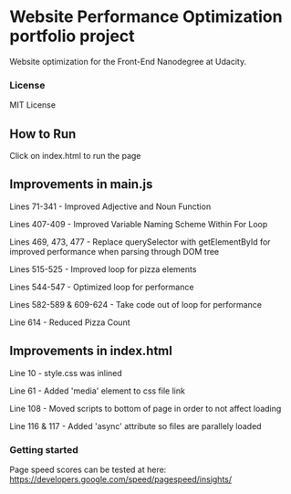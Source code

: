 # Website Performance Optimization portfolio project
Website optimization for the Front-End Nanodegree at Udacity.

### License
MIT License

## How to Run
Click on index.html to run the page

## Improvements in main.js
Lines 71-341 - Improved Adjective and Noun Function

Lines 407-409 - Improved Variable Naming Scheme Within For Loop

Lines 469, 473, 477 - Replace querySelector with getElementById for improved performance when parsing through DOM tree

Lines 515-525 - Improved loop for pizza elements

Lines 544-547 - Optimized loop for performance

Lines 582-589 & 609-624 - Take code out of loop for performance

Line 614 - Reduced Pizza Count

## Improvements in index.html
Line 10 -  style.css was inlined

Line 61 - Added 'media' element to css file link

Line 108 - Moved scripts to bottom of page in order to not affect loading

Line 116 & 117 - Added 'async' attribute so files are parallely loaded

### Getting started
Page speed scores can be tested at here: https://developers.google.com/speed/pagespeed/insights/